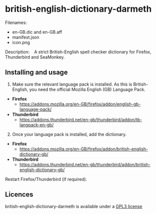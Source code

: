 
# british-english-dictionary-darmeth

Filenames:
* en-GB.dic and en-GB.aff
* manifest.json
* icon.png

Description:&nbsp;&nbsp;&nbsp;&nbsp;A strict British-English spell checker 
dictionary for Firefox, Thunderbird and SeaMonkey.<br>


## Installing and usage

1. Make sure the relevant language pack is installed. As this is British-English, 
you need the official Mozilla English (GB) Language Pack.
* <strong>Firefox</strong>
    * https://addons.mozilla.org/en-GB/firefox/addon/english-gb-language-pack/
* <strong>Thunderbird</strong>
    * https://addons.thunderbird.net/en-gb/thunderbird/addon/tb-langpack-en-gb/

2. Once your language pack is installed, add the dictionary.
* <strong>Firefox</strong>
    * https://addons.mozilla.org/en-GB/firefox/addon/british-english-dictionary-gb/<br>
* <strong>Thunderbird</strong>
    * https://addons.thunderbird.net/en-gb/thunderbird/addon/british-english-dictionary-gb/

Restart Firefox/Thunderbird (if required).


## Licences
british-english-dictionary-darmeth is available under a [GPL3 
license](https://github.com/darmeth/british-english-language-tools/blob/main/ext-firefox-thunderbird-seamonkey/LICENSE)
